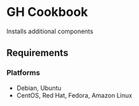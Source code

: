 GH Cookbook
============
Installs additional components 

Requirements
------------
### Platforms
- Debian, Ubuntu
- CentOS, Red Hat, Fedora, Amazon Linux

